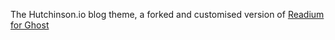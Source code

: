 
The Hutchinson.io blog theme, a forked and customised version of [Readium for Ghost](https://github.com/starburst1977/readium)
